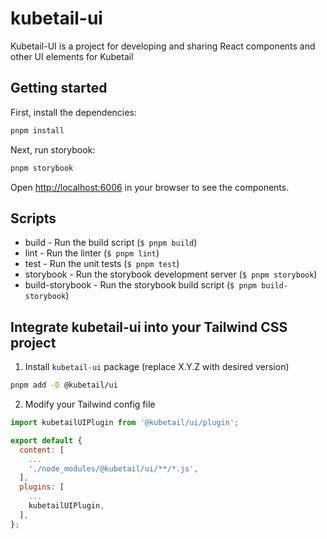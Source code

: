 # kubetail-ui

Kubetail-UI is a project for developing and sharing React components and other UI elements for Kubetail

## Getting started

First, install the dependencies:

```sh
pnpm install
```

Next, run storybook:

```sh
pnpm storybook
```

Open [http://localhost:6006](http://localhost:6006) in your browser to see the components.

## Scripts

* build - Run the build script (`$ pnpm build`)
* lint - Run the linter (`$ pnpm lint`)
* test - Run the unit tests (`$ pnpm test`)
* storybook - Run the storybook development server (`$ pnpm storybook`)
* build-storybook - Run the storybook build script (`$ pnpm build-storybook`)

## Integrate kubetail-ui into your Tailwind CSS project

1. Install `kubetail-ui` package (replace X.Y.Z with desired version)

```bash
pnpm add -D @kubetail/ui
```

2. Modify your Tailwind config file

```javascript
import kubetailUIPlugin from '@kubetail/ui/plugin';

export default {
  content: [
    ...
    './node_modules/@kubetail/ui/**/*.js',
  ],
  plugins: [
    ...
    kubetailUIPlugin,
  ],
};
```
